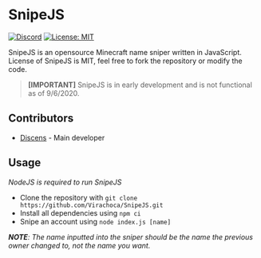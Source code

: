 # SnipeJS

[![Discord](https://img.shields.io/badge/chat-on%20discord-brightgreen.svg)](https://discord.gg/94MgDaP)
[![License: MIT](https://img.shields.io/badge/License-MIT-yellow.svg)](https://opensource.org/licenses/MIT)

SnipeJS is an opensource Minecraft name sniper written in JavaScript. License of SnipeJS is MIT, feel free to fork the repository or modify the code.

> **[IMPORTANT]** SnipeJS is in early development and is not functional as of 9/6/2020.

## Contributors

* [Discens](https://github.com/Virachoca) - Main developer

## Usage

*NodeJS is required to run SnipeJS*

* Clone the repository with `git clone https://github.com/Virachoca/SnipeJS.git`
* Install all dependencies using `npm ci`
* Snipe an account using `node index.js [name]`

***NOTE**: The name inputted into the sniper should be the name the previous owner changed to, not the name you want.*

